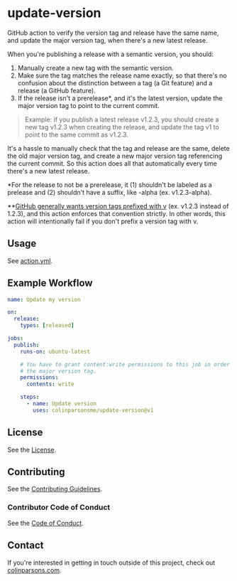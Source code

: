 # update-version

GitHub action to verify the version tag and release have the same name, and
update the major version tag, when there's a new latest release.

When you're publishing a release with a semantic version, you should:

1. Manually create a new tag with the semantic version.
2. Make sure the tag matches the release name exactly, so that there's no
   confusion about the distinction between a tag (a Git feature) and a release
   (a GitHub feature).
3. If the release isn't a prerelease\*, and it's the latest version, update the
   major version tag to point to the current commit.

> Example: if you publish a latest release v1.2.3, you should create a new tag
> v1.2.3 when creating the release, and update the tag v1 to point to the same
> commit as v1.2.3.

It's a hassle to manually check that the tag and release are the same, delete
the old major version tag, and create a new major version tag referencing the
current commit. So this action does all that automatically every time there's a
new latest release.

\*For the release to not be a prerelease, it (1) shouldn't be labeled as a
prelease and (2) shouldn't have a suffix, like -alpha (ex. v1.2.3-alpha).

\*\*[GitHub generally wants version tags prefixed with v](https://docs.github.com/en/actions/creating-actions/about-custom-actions#using-tags-for-release-management)
(ex. v1.2.3 instead of 1.2.3), and this action enforces that convention
strictly. In other words, this action will intentionally fail if you don't
prefix a version tag with v.

## Usage

See [action.yml](action.yml).

## Example Workflow

```yaml
name: Update my version

on:
  release:
    types: [released]

jobs:
  publish:
    runs-on: ubuntu-latest

    # You have to grant content:write permissions to this job in order to update
    # the major version tag.
    permissions:
      contents: write

    steps:
      - name: Update version
        uses: colinparsonsme/update-version@v1
```

## License

See the [License](LICENSE).

## Contributing

See the [Contributing Guidelines](CONTRIBUTING.md).

### Contributor Code of Conduct

See the [Code of Conduct](CODE-OF-CONDUCT.md).

## Contact

If you're interested in getting in touch outside of this project, check out
[colinparsons.com](https://colinparsons.com).
